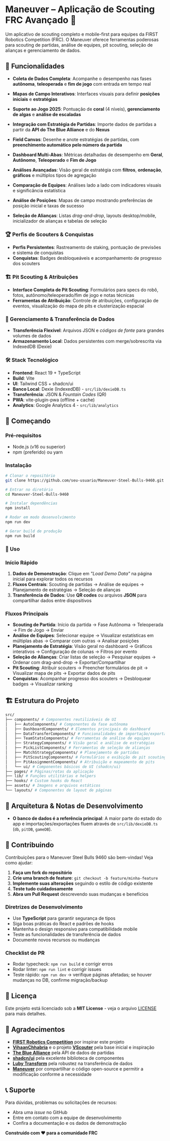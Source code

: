 # Maneuver – Aplicação de Scouting FRC Avançado 🚀

Um aplicativo de scouting completo e mobile-first para equipes da FIRST Robotics Competition (FRC).
O Maneuver oferece ferramentas poderosas para scouting de partidas, análise de equipes, pit scouting, seleção de alianças e gerenciamento de dados.


## 🚀 Funcionalidades

- **Coleta de Dados Completa**: Acompanhe o desempenho nas fases **autônoma**, **teleoperada** e **fim de jogo** com entrada em tempo real
- **Mapas de Campo Interativos**: Interfaces visuais para definir **posições iniciais** e **estratégias**
- **Suporte ao Jogo 2025**: Pontuação de **coral** (4 níveis), **gerenciamento de algas** e **análise de escaladas**
- **Integração com Estratégia de Partidas**: Importe dados de partidas a partir da **API do The Blue Alliance** e do **Nexus**
- **Field Canvas**: Desenhe e anote estratégias de partidas, com **preenchimento automático pelo número da partida**

- **Dashboard Multi-Abas**: Métricas detalhadas de desempenho em **Geral**, **Autônomo**, **Teleoperado** e **Fim de Jogo**
- **Análises Avançadas**: Visão geral de estratégia com **filtros**, **ordenação**, **gráficos** e múltiplos tipos de agregação
- **Comparação de Equipes**: Análises lado a lado com indicadores visuais e significância estatística
- **Análise de Posições**: Mapas de campo mostrando preferências de posição inicial e taxas de sucesso
- **Seleção de Alianças**: Listas *drag-and-drop*, layouts desktop/mobile, inicializador de alianças e tabelas de seleção


### 🏆 Perfis de Scouters & Conquistas
- **Perfis Persistentes**: Rastreamento de staking, pontuação de previsões e sistema de conquistas
- **Conquistas**: Badges desbloqueáveis e acompanhamento de progresso dos scouters


### 🏗️ Pit Scouting & Atribuições
- **Interface Completa de Pit Scouting**: Formulários para specs do robô, fotos, autônomo/teleoperado/fim de jogo e notas técnicas
- **Ferramentas de Atribuição**: Controle de atribuições, configuração de eventos, visualização do mapa de pits e clusterização espacial


### 📱 Gerenciamento & Transferência de Dados
- **Transferência Flexível**: Arquivos JSON e *códigos de fonte* para grandes volumes de dados
- **Armazenamento Local**: Dados persistentes com merge/sobrescrita via IndexedDB (Dexie)


### 🛠️ Stack Tecnológico

- **Frontend**: React 19 + TypeScript
- **Build**: Vite
- **UI**: Tailwind CSS + shadcn/ui
- **Banco Local**: Dexie (IndexedDB) - `src/lib/dexieDB.ts`
- **Transferência**: JSON & *Fountain Codes* (QR)
- **PWA**: vite-plugin-pwa (offline + cache)
- **Analytics**: Google Analytics 4 - `src/lib/analytics`


## 🚀 Começando

### Pré-requisitos
- Node.js (v16 ou superior)
- npm (preferido) ou yarn

### Instalação
```bash
# Clonar o repositório
git clone https://github.com/seu-usuario/Maneuver-Steel-Bulls-9460.git

# Entrar no diretório
cd Maneuver-Steel-Bulls-9460

# Instalar dependências
npm install

# Rodar em modo desenvolvimento
npm run dev

# Gerar build de produção
npm run build
```

### 📖 Uso

### Início Rápido
1. **Dados de Demonstração**: Clique em *"Load Demo Data"* na página inicial para explorar todos os recursos
2. **Fluxos Centrais**: Scouting de partidas → Análise de equipes → Planejamento de estratégias → Seleção de alianças
3. **Transferência de Dados**: Use **QR codes** ou arquivos **JSON** para compartilhar dados entre dispositivos

### Fluxos Principais
- **Scouting de Partida**: Início da partida → Fase Autônoma → Teleoperada → Fim de Jogo → Enviar
- **Análise de Equipes**: Selecionar equipe → Visualizar estatísticas em múltiplas abas → Comparar com outras → Analisar posições
- **Planejamento de Estratégia**: Visão geral no dashboard → Gráficos interativos → Configuração de colunas → Filtros por evento
- **Seleção de Alianças**: Criar listas de seleção → Pesquisar equipes → Ordenar com drag-and-drop → Exportar/Compartilhar
- **Pit Scouting**: Atribuir scouters → Preencher formulários de pit → Visualizar mapa de pits → Exportar dados de pits
- **Conquistas**: Acompanhar progresso dos scouters → Desbloquear badges → Visualizar ranking


## 🏗️ Estrutura do Projeto
```bash
src/
├── components/ # Componentes reutilizáveis de UI
│   ├── AutoComponents/ # Componentes da fase autônoma
│   ├── DashboardComponents/ # Elementos principais do dashboard
│   ├── DataTransferComponents/ # Funcionalidades de importação/exportação
│   ├── TeamStatsComponents/ # Ferramentas de análise de equipes
│   ├── StrategyComponents/ # Visão geral e análise de estratégias
│   ├── PickListComponents/ # Ferramentas de seleção de alianças
│   ├── MatchStrategyComponents/ # Planejamento de partidas
│   ├── PitScoutingComponents/ # Formulários e exibição de pit scouting
│   ├── PitAssignmentComponents/ # Atribuição e mapeamento de pits
│   └── ui/ # Componentes básicos de UI (shadcn/ui)
├── pages/ # Páginas/rotas da aplicação
├── lib/ # Funções utilitárias e helpers
├── hooks/ # Custom hooks do React
├── assets/ # Imagens e arquivos estáticos
└── layouts/ # Componentes de layout de páginas
```

## 🔧 Arquitetura & Notas de Desenvolvimento
- **O banco de dados é a referência principal**: A maior parte do estado do app e importações/exportações fluem através de `src/lib/dexieDB.ts` (`db`, `pitDB`, `gameDB`).


## 🤝 Contribuindo

Contribuições para o Maneuver Steel Bulls 9460 são bem-vindas! Veja como ajudar:

1. **Faça um fork do repositório**
2. **Crie uma branch de feature**: `git checkout -b feature/minha-feature`
3. **Implemente suas alterações** seguindo o estilo de código existente
4. **Teste tudo cuidadosamente**
5. **Abra um Pull Request** descrevendo suas mudanças e benefícios


### Diretrizes de Desenvolvimento
- Use **TypeScript** para garantir segurança de tipos
- Siga boas práticas do React e padrões de hooks
- Mantenha o design responsivo para compatibilidade mobile
- Teste as funcionalidades de transferência de dados
- Documente novos recursos ou mudanças

### Checklist de PR
- Rodar typecheck: `npm run build` e corrigir erros
- Rodar linter: `npm run lint` e corrigir issues
- Teste rápido: `npm run dev` → verifique páginas afetadas; se houver mudanças no DB, confirme migração/backup


## 📝 Licença
Este projeto está licenciado sob a **MIT License** - veja o arquivo [LICENSE](LICENSE) para mais detalhes.


## 🙏 Agradecimentos
- [**FIRST Robotics Competition**](https://www.firstinspires.org/robotics/frc) por inspirar este projeto 
- [**VihaanChhabria**](https://github.com/VihaanChhabria) e o projeto [**VScouter**](https://github.com/VihaanChhabria/VScouter) pela base inicial e inspiração
- [**The Blue Alliance**](https://www.thebluealliance.com/) pela API de dados de partidas
- [**shadcn/ui**](https://ui.shadcn.com/) pela excelente biblioteca de componentes
- [**Luby Transform**](https://www.npmjs.com/package/luby-transform?activeTab=versions) pela robustez na transferência de dados
- [**Maneuver**](https://github.com/ShinyShips/Maneuver) por compartilhar o código open-source e permitir a modificação conforme a necessidade


## 📞 Suporte
Para dúvidas, problemas ou solicitações de recursos:
- Abra uma *issue* no GitHub
- Entre em contato com a equipe de desenvolvimento
- Confira a documentação e os dados de demonstração


**Construído com ❤️ para a comunidade FRC**
